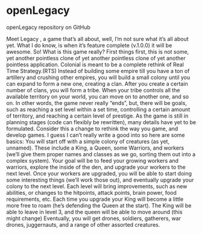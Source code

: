 # openLegacy
openLegacy repository on GitHub


Meet Legacy , a game that’s all about, well, I’m not sure what it’s all about yet. What I do know, is when it’s feature complete (v.1.0.0) it will be awesome. So! What is this game really? First things first, this is not some, yet another pointless clone of yet another pointless clone of yet another pointless application. Colonial is meant to be a complete rethink of Real Time Strategy.(RTS) Instead of building some empire till you have a ton of artillery and crushing other empires,
you will build a small colony until you can expand to form a new one, creating a clan. After you create a certain number of clans, you will form a tribe. When your tribe controls all the available territory on your world, you can move on to another one, and so on. In other words, the game never really “ends”, but, there will be goals, such as reaching a set level within a set time, controlling a certain amount of territory, and reaching a certain level of prestige. As the game is still in planning stages (code can flexibly be rewritten), many details have yet to be formulated. Consider this a change to rethink the way you game, and develop games.
I guess I can’t really write a good into so here are some basics:
You will start off with a simple
colony of creatures (as yet,
unnamed).
These include a King, a Queen,
some Warriors, and workers (we’ll
give them proper names and
classes as we go, sorting them out
into a complex system).
Your goal will be to feed your
growing workers and warriors,
explore the inside of the den, and
upgrade your workers to the next
level.
Once your workers are upgraded,
you will be able to start doing
some interesting things (we’ll work
those out), and eventually upgrade
your colony to the next level.
Each level will bring improvements,
such as new abilities, or changes to
the hitpoints, attack points, brain
power, food requirements, etc.
Each time you upgrade your King
will become a little more free to
roam (he’s defending the Queen at
the start).
The King will be able to leave in
level 3, and the queen will be able
to move around (this might
change)
Eventually, you will get drones,
soldiers, gatherers, war drones,
juggernauts, and a range of other
assorted creatures.
